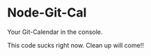 Node-Git-Cal
============

Your Git-Calendar in the console.

This code sucks right now.  Clean up will come!!
